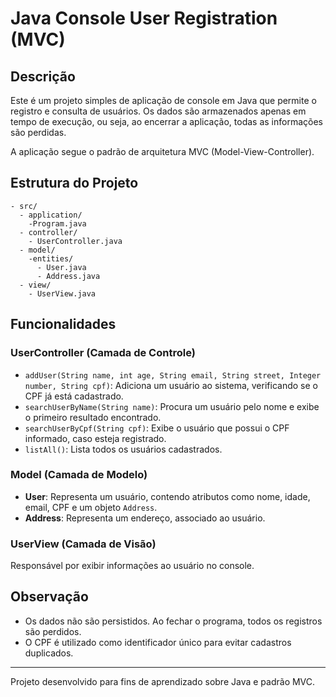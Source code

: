 # Java Console User Registration (MVC)

## Descrição
Este é um projeto simples de aplicação de console em Java que permite o registro e consulta de usuários. Os dados são armazenados apenas em tempo de execução, ou seja, ao encerrar a aplicação, todas as informações são perdidas.

A aplicação segue o padrão de arquitetura MVC (Model-View-Controller).

## Estrutura do Projeto
```
- src/
  - application/
    -Program.java
  - controller/
    - UserController.java
  - model/
    -entities/
      - User.java
      - Address.java
  - view/
    - UserView.java
```

## Funcionalidades
### **UserController** (Camada de Controle)
- `addUser(String name, int age, String email, String street, Integer number, String cpf)`: Adiciona um usuário ao sistema, verificando se o CPF já está cadastrado.
- `searchUserByName(String name)`: Procura um usuário pelo nome e exibe o primeiro resultado encontrado.
- `searchUserByCpf(String cpf)`: Exibe o usuário que possui o CPF informado, caso esteja registrado.
- `listAll()`: Lista todos os usuários cadastrados.

### **Model** (Camada de Modelo)
- **User**: Representa um usuário, contendo atributos como nome, idade, email, CPF e um objeto `Address`.
- **Address**: Representa um endereço, associado ao usuário.

### **UserView** (Camada de Visão)
Responsável por exibir informações ao usuário no console.

## Observação
- Os dados não são persistidos. Ao fechar o programa, todos os registros são perdidos.
- O CPF é utilizado como identificador único para evitar cadastros duplicados.

---
Projeto desenvolvido para fins de aprendizado sobre Java e padrão MVC.

